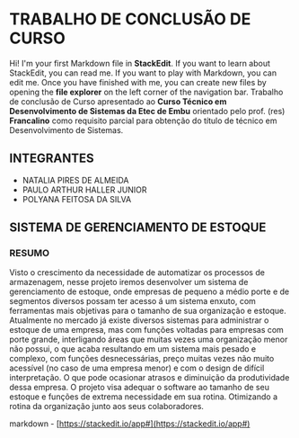 # TRABALHO DE CONCLUSÃO DE CURSO

Hi! I'm your first Markdown file in **StackEdit**. If you want to learn about StackEdit, you can read me. If you want to play with Markdown, you can edit me. Once you have finished with me, you can create new files by opening the **file explorer** on the left corner of the navigation bar.
Trabalho de conclusão de Curso apresentado ao **Curso Técnico em Desenvolvimento de Sistemas da Etec de Embu** orientado pelo prof. (res) **Francalino** como requisito parcial para obtenção do título de técnico em Desenvolvimento de Sistemas.


## INTEGRANTES
- NATALIA PIRES DE ALMEIDA
- PAULO ARTHUR HALLER JUNIOR
- POLYANA FEITOSA DA SILVA


## SISTEMA DE GERENCIAMENTO DE ESTOQUE
### RESUMO

Visto o crescimento da necessidade de automatizar os processos de        armazenagem, nesse projeto iremos desenvolver um sistema de             gerenciamento de estoque, onde empresas de pequeno a médio porte e de    segmentos diversos possam ter acesso á um sistema enxuto, com            ferramentas mais objetivas para o tamanho de sua organização e           estoque. Atualmente no mercado já existe diversos sistemas para          administrar o estoque de uma empresa, mas com funções voltadas para      empresas com porte grande, interligando áreas que muitas vezes uma       organização menor não possui, o que acaba resultando em um sistema       mais pesado e complexo, com funções desnecessárias, preço muitas         vezes não muito acessível (no caso de uma empresa menor) e com o         design de difícil interpretação. O que pode ocasionar atrasos e          diminuição da produtividade dessa empresa. O projeto visa adequar o      software ao tamanho de seu estoque e funções de extrema necessidade      em sua rotina. Otimizando a rotina da organização junto aos seus         colaboradores.


markdown - [https://stackedit.io/app#](https://stackedit.io/app#)
